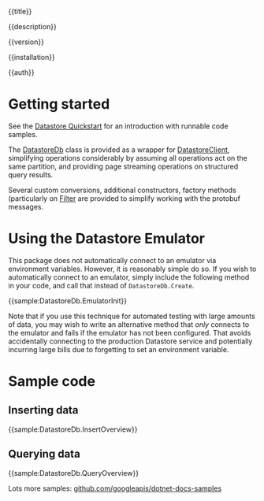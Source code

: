 {{title}}

{{description}}

{{version}}

{{installation}}

{{auth}}

# Getting started

See the [Datastore Quickstart](https://cloud.google.com/datastore/docs/quickstart) for an introduction with runnable code samples.

The [DatastoreDb](obj/api/Google.Cloud.Datastore.V1.DatastoreDb.yml)
class is provided as a wrapper for
[DatastoreClient](obj/api/Google.Cloud.Datastore.V1.DatastoreClient.yml),
simplifying operations considerably by assuming all operations act
on the same partition, and providing page streaming operations on
structured query results.

Several custom conversions, additional constructors,
factory methods (particularly on [Filter](obj/api/Google.Cloud.Datastore.V1.Filter.yml)
are provided to simplify working with the protobuf messages.

# Using the Datastore Emulator

This package does not automatically connect to an emulator via
environment variables. However, it is reasonably simple do so. If
you wish to automatically connect to an emulator, simply include the
following method in your code, and call that instead of
`DatastoreDb.Create`.

{{sample:DatastoreDb.EmulatorInit}}

Note that if you use this technique for automated testing with large
amounts of data, you may wish to write an alternative method that
*only* connects to the emulator and fails if the emulator has not
been configured. That avoids accidentally connecting to the
production Datastore service and potentially incurring large bills
due to forgetting to set an environment variable.

# Sample code

## Inserting data

{{sample:DatastoreDb.InsertOverview}}

## Querying data

{{sample:DatastoreDb.QueryOverview}}

Lots more samples:
[github.com/googleapis/dotnet-docs-samples](https://github.com/googleapis/dotnet-docs-samples/tree/master/datastore/api)

